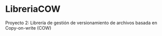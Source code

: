 # LibreriaCOW
Proyecto 2: Librería de gestión de versionamiento de archivos basada en Copy-on-write (COW)
